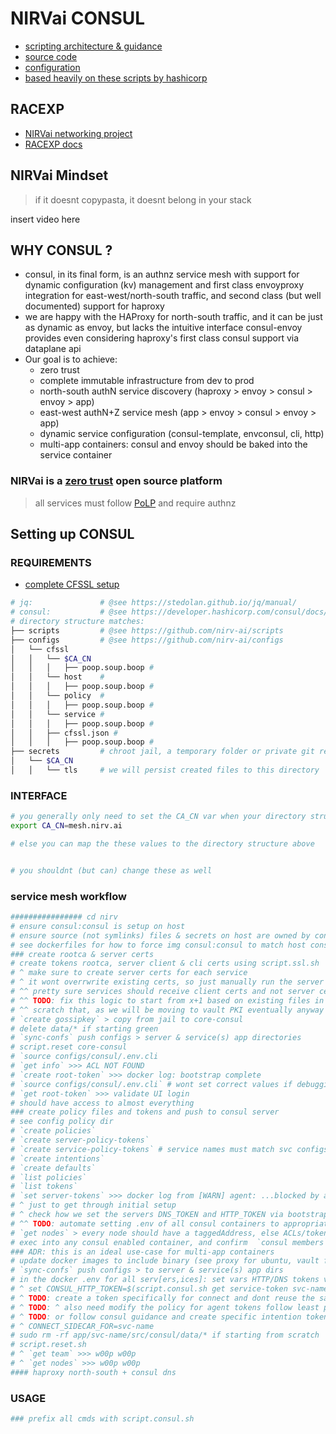 # NIRVai CONSUL

- [scripting architecture & guidance](../scripts/README.md)
- [source code](https://github.com/nirv-ai/scripts/blob/develop/consul)
- [configuration](https://github.com/nirv-ai/configs/tree/develop/consul)
- [based heavily on these scripts by hashicorp](https://github.com/hashicorp-education/learn-consul-get-started-vms/tree/main/scripts)

## RACEXP

- [NIRVai networking project](https://github.com/orgs/nirv-ai/projects/6/views/1?filterQuery=repo%3A%22nirv-ai%2Fnetworking%22)
- [RACEXP docs](https://github.com/noahehall/theBookOfNoah/blob/master/0current/architectural%20thinking/0racexp.md)

## NIRVai Mindset

> if it doesnt copypasta, it doesnt belong in your stack

insert video here

## WHY CONSUL ?

- consul, in its final form, is an authnz service mesh with support for dynamic configuration (kv) management and first class envoyproxy integration for east-west/north-south traffic, and second class (but well documented) support for haproxy
- we are happy with the HAProxy for north-south traffic, and it can be just as dynamic as envoy, but lacks the intuitive interface consul-envoy provides even considering haproxy's first class consul support via dataplane api
- Our goal is to achieve:
  - zero trust
  - complete immutable infrastructure from dev to prod
  - north-south authN service discovery (haproxy > envoy > consul > envoy > app)
  - east-west authN+Z service mesh (app > envoy > consul > envoy > app)
  - dynamic service configuration (consul-template, envconsul, cli, http)
  - multi-app containers: consul and envoy should be baked into the service container

### NIRVai is a [zero trust](https://www.nist.gov/publications/zero-trust-architecture) open source platform

> all services must follow [PoLP](https://www.upguard.com/blog/principle-of-least-privilege) and require authnz

## Setting up CONSUL

### REQUIREMENTS

- [complete CFSSL setup](../cfssl/README.md)

```sh
# jq:               # @see https://stedolan.github.io/jq/manual/
# consul:           # @see https://developer.hashicorp.com/consul/docs/install
# directory structure matches:
├── scripts         # @see https://github.com/nirv-ai/scripts
├── configs         # @see https://github.com/nirv-ai/configs
│   └── cfssl
│   │   └── $CA_CN
│   │   │   ├── poop.soup.boop #
│   │   └── host    #
│   │   │   ├── poop.soup.boop #
│   │   └── policy  #
│   │   │   ├── poop.soup.boop #
│   │   └── service #
│   │   │   ├── poop.soup.boop #
│   │   ├── cfssl.json #
│   │   │   ├── poop.soup.boop #
├── secrets         # chroot jail, a temporary folder or private git repo
│   └── $CA_CN
│   │   └── tls     # we will persist created files to this directory
```

### INTERFACE

```sh
# you generally only need to set the CA_CN var when your directory structure matches
export CA_CN=mesh.nirv.ai

# else you can map the these values to the directory structure above


# you shouldnt (but can) change these as well

```

### service mesh workflow

```sh
################ cd nirv
# ensure consul:consul is setup on host
# ensure source (not symlinks) files & secrets on host are owned by consul:consul
# see dockerfiles for how to force img consul:consul to match host consul:consul
### create rootca & server certs
# create tokens rootca, server client & cli certs using script.ssl.sh
# ^ make sure to create server certs for each service
# ^ it wont overrwrite existing certs, so just manually run the server create with X total
# ^^ pretty sure services should receive client certs and not server certs
# ^^ TODO: fix this logic to start from x+1 based on existing files in dir with same name
# ^^ scratch that, as we will be moving to vault PKI eventually anyway
# `create gossipkey` > copy from jail to core-consul
# delete data/* if starting green
# `sync-confs` push configs > server & service(s) app directories
# script.reset core-consul
# `source configs/consul/.env.cli
# `get info` >>> ACL NOT FOUND
# `create root-token` >>> docker log: bootstrap complete
# `source configs/consul/.env.cli` # wont set correct values if debugging is on
# `get root-token` >>> validate UI login
# should have access to almost everything
### create policy files and tokens and push to consul server
# see config policy dir
# `create policies`
# `create server-policy-tokens`
# `create service-policy-tokens` # service names must match svc configs
# `create intentions`
# `create defaults`
# `list policies`
# `list tokens`
# `set server-tokens` >>> docker log from [WARN] agent: ...blocked by acls... --> to agent: synced node info
# ^ just to get through initial setup
# ^ check how we set the servers DNS_TOKEN and HTTP_TOKEN via bootstrap.sh and /.env
# ^^ TODO: automate setting .env of all consul containers to appropriate tokens
# `get nodes` > every node should have a taggedAddress, else ACLs/tokens/wtf arent setup properely
# exec into any consul enabled container, and confirm  `consul members`
### ADR: this is an ideal use-case for multi-app containers
# update docker images to include binary (see proxy for ubuntu, vault for alpine)
# `sync-confs` push configs > to server & service(s) app dirs
# in the docker .env for all serv[ers,ices]: set vars HTTP/DNS tokens vars, see bootstrap.sh files
# ^ set CONSUL_HTTP_TOKEN=$(script.consul.sh get service-token svc-name) # TODO: move to docker secret
# ^ TODO: create a token specifically for connect and dont reuse the same agent token
# ^ TODO: ^ also need modify the policy for agent tokens follow least privileges
# ^ TODO: or follow consul guidance and create specific intention tokens that are given to admins
# ^ CONNECT_SIDECAR_FOR=svc-name
# sudo rm -rf app/svc-name/src/consul/data/* if starting from scratch
# script.reset.sh
# ^ `get team` >>> w00p w00p
# ^ `get nodes` >>> w00p w00p
#### haproxy north-south + consul dns

```

### USAGE

```sh
### prefix all cmds with script.consul.sh

```
